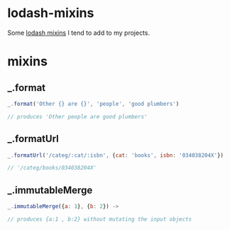 # lodash-mixins

Some [lodash mixins](http://lodash.com/docs#mixin) I tend to add to my projects.

# mixins

## _.format
```javascript
_.format('Other {} are {}', 'people', 'good plumbers')

// produces 'Other people are good plumbers'
```

## _.formatUrl
```javascript
_.formatUrl('/categ/:cat/:isbn', {cat: 'books', isbn: '034038204X'})

// '/categ/books/034038204X'
```

## _.immutableMerge
```javascript
_.immutableMerge({a: 1}, {b: 2}) -> 

// produces {a:1 , b:2} without mutating the input objects
```

